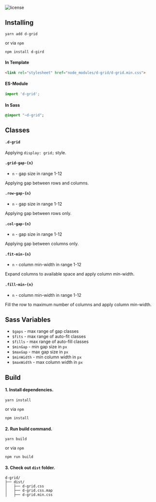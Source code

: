 ![license](https://img.shields.io/badge/license-mit-blue.svg)

## Installing

```
yarn add d-grid
```
or via `npm`
```
npm install d-gird
```

#### In Template

```html
<link rel="stylesheet" href="node_modules/d-grid/d-grid.min.css">
```

#### ES-Module

```javascript
import 'd-grid';
```

#### In Sass

```sass
@import "~d-grid";
```

## Classes

#### `.d-grid`

Applying `display: grid;` style.

#### `.grid-gap-{n}`

- `n` - gap size in range 1-12  

Applying gap between rows and columns.

#### `.row-gap-{n}`

- `n` - gap size in range 1-12  

Applying gap between rows only.

#### `.col-gap-{n}`

- `n` - gap size in range 1-12 

Applying gap between columns only.

#### `.fit-min-{n}`

- `n` - column min-width in range 1-12 

Expand columns to available space and apply column min-width.


#### `.fill-min-{n}`

- `n` - column min-width in range 1-12 

Fill the row to maximum number of columns and apply column min-width.

## Sass Variables

- `$gaps` - max range of gap classes
- `$fits` - max range of auto-fit classes
- `$fills` - max range of auto-fill classes
- `$minGap` - min gap size in `px`
- `$maxGap` - max gap size in `px`
- `$minWidth` - min column width in `px`
- `$maxWidth` - max column width in `px`

## Build

#### 1. Install dependencies.

```
yarn install
```
or via `npm`
```
npm install
```

#### 2. Run build command.

```
yarn build
```
or via `npm`
```
npm run build
```

#### 3. Check out `dist` folder.

```text
d-grid/
├── dist/
│   ├── d-grid.css
│   ├── d-grid.css.map
│   ├── d-grid.min.css
```
